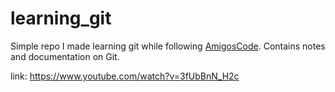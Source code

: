 # learning_git
Simple repo I made learning git while following [AmigosCode](https://www.youtube.com/watch?v=3fUbBnN_H2c). Contains notes and documentation on Git.

link: https://www.youtube.com/watch?v=3fUbBnN_H2c
